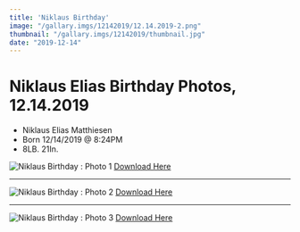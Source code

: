 ```yaml
---
title: 'Niklaus Birthday'
image: "/gallary.imgs/12142019/12.14.2019-2.png"
thumbnail: "/gallary.imgs/12142019/thumbnail.jpg"
date: "2019-12-14"
---
```

# Niklaus Elias Birthday Photos, 12.14.2019
* Niklaus Elias Matthiesen
* Born 12/14/2019 @ 8:24PM
* 8LB. 21In.

<!--More-->


![Niklaus Birthday : Photo 1](/gallary.imgs/12142019/12.14.2019-1.png)
[Download Here](/gallary.imgs/12142019/12.25.2019-1.png)
***
![Niklaus Birthday : Photo 2](/gallary.imgs/12142019/12.14.2019-2.png)
[Download Here](/gallary.imgs/12142019/12.25.2019-2.png)
***
![Niklaus Birthday : Photo 3](/gallary.imgs/12142019/12.14.2019-3.png)
[Download Here](/gallary.imgs/12142019/12.25.2019-3.png)

